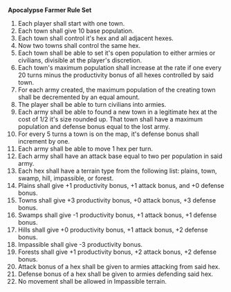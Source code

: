 **Apocalypse Farmer Rule Set**
  1. Each player shall start with one town.
  1. Each town shall give 10 base population.
  1. Each town shall control it's hex and all adjacent hexes.
  1. Now two towns shall control the same hex.
  1. Each town shall be able to set it's open population to either armies or civilians, divisible at the player's discretion.
  1. Each town's maximum population shall increase at the rate if one every 20 turns minus the productivity bonus of all hexes controlled by said town.
  1. For each army created, the maximum population of the creating town shall be decremented by an equal amount.
  1. The player shall be able to turn civilians into armies.
  1. Each army shall be able to found a new town in a legitimate hex at the cost of 1/2 it's size rounded up. That town shall have a maximum population and defense bonus equal to the lost army.
  1. For every 5 turns a town is on the map, it's defense bonus shall increment by one.
  1. Each army shall be able to move 1 hex per turn.
  1. Each army shall have an attack base equal to two per population in said army.
  1. Each hex shall have a terrain type from the following list: plains, town, swamp, hill, impassible, or forest.
  1. Plains shall give +1 productivity bonus, +1 attack bonus, and +0 defense bonus.
  1. Towns shall give +3 productivity bonus, +0 attack bonus, +3 defense bonus.
  1. Swamps shall give -1 productivity bonus, +1 attack bonus, +1 defense bonus.
  1. Hills shall give +0 productivity bonus, +1 attack bonus, +2 defense bonus.
  1. Impassible shall give -3 productivity bonus.
  1. Forests shall give +1 productivity bonus, +2 attack bonus, +2 defense bonus.
  1. Attack bonus of a hex shall be given to armies attacking from said hex.
  1. Defense bonus of a hex shall be given to armies defending said hex.
  1. No movement shall be allowed in Impassible terrain.